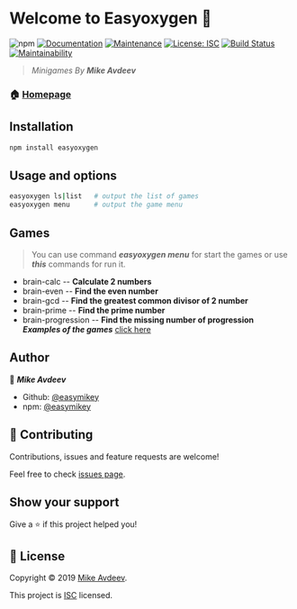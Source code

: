 # Welcome to Easyoxygen 👋
![npm](https://img.shields.io/npm/v/easyoxygen) [![Documentation](https://img.shields.io/badge/documentation-yes-brightgreen.svg)](https://github.com/easymikey/easyoxygen#readme)   [![Maintenance](https://img.shields.io/badge/Maintained%3F-yes-green.svg)](https://github.com/easymikey/frontend-project-lvl1/graphs/commit-activity)  [![License: ISC](https://img.shields.io/badge/License-ISC-yellow.svg)](https://github.com/easymikey/easyoxygen/blob/master/LICENSE) [![Build Status](https://travis-ci.org/easymikey/easyoxygen.svg?branch=master)](https://travis-ci.org/easymikey/easyoxygen) [![Maintainability](https://api.codeclimate.com/v1/badges/bbacee2ad63205461ccb/maintainability)](https://codeclimate.com/github/easymikey/frontend-project-lvl1/maintainability)

> _Minigames By_ ***Mike Avdeev***

### 🏠 [Homepage](https://github.com/easymikey/easyoxygen#readme)

##  Installation

```bash
npm install easyoxygen
```

## Usage and options

```bash
easyoxygen ls|list   # output the list of games
easyoxygen menu      # output the game menu
```

##  Games  
> You can use command ***easyoxygen menu*** for start the games  or use ***this*** commands for run it.
* brain-calc --  **Calculate 2 numbers**
* brain-even -- **Find the even number**
* brain-gcd -- **Find the greatest common divisor of 2 number** 
* brain-prime -- **Find the prime number**
* brain-progression  -- **Find the missing number of progression**
***Examples of the games***    [click here](https://asciinema.org/a/261448)

## Author

👤 _**Mike Avdeev**_

* Github: [@easymikey](https://github.com/easymikey)
* npm: [@easymikey](https://www.npmjs.com/~easymikey)


## 🤝 Contributing

Contributions, issues and feature requests are welcome!

Feel free to check [issues page](https://github.com/easymikey/easyoxygen/issues).

## Show your support

Give a ⭐️ if this project helped you!


## 📝 License

Copyright © 2019 [Mike Avdeev](https://github.com/easymikey).

This project is [ISC](https://github.com/easymikey/easyoxygen/blob/master/LICENSE) licensed.
